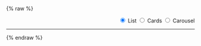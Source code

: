 ---
---

{% raw %}
<style>
  .btn-group * {
    box-shadow: none !important;
  }
  #reload-btn {
    margin-left: 0.5em;
  }
</style>
<section>
  <div style="display: flex; gap: 1rem;">
    <miso-search-input style="flex-grow: 1;">
    </miso-search-input>
    <div id="layout-radio-group" class="btn-group" role="group">
      <input type="radio" class="btn-check" name="layout" value="list" id="layout-radio-list" autocomplete="off" checked>
      <label class="btn btn-outline-primary" for="layout-radio-list">List</label>
      <input type="radio" class="btn-check" name="layout" value="cards" id="layout-radio-cards" autocomplete="off">
      <label class="btn btn-outline-primary" for="layout-radio-cards">Cards</label>
      <input type="radio" class="btn-check" name="layout" value="carousel" id="layout-radio-carousel" autocomplete="off">
      <label class="btn btn-outline-primary" for="layout-radio-carousel">Carousel</label>
    </div>
  </div>
</section>
<script>
  const radioGroup = document.querySelector('#layout-radio-group');
  radioGroup.addEventListener('change', event => {
    const value = window.selectedLayout = event.target.value;
    window.onSelectLayout && window.onSelectLayout(value);
  });
  for (const radio of radioGroup.querySelectorAll('input[type="radio"]')) {
    if (radio.checked) {
      window.selectedLayout = radio.value;
      break;
    }
  }
</script>
<hr>
<section>
  <miso-search-results></miso-search-results>
</section>
<script>
const misocmd = window.misocmd || (window.misocmd = []);
misocmd.push(() => {
  MisoClient.plugins.use('std:ui');
  const client = new MisoClient('...');
  const search = client.ui.search;
  search.useApi('search', { rows: 10 });
  search.useLayout(window.selectedLayout);
  window.onSelectLayout = value => search.useLayout(value);
});
</script>
{% endraw %}
